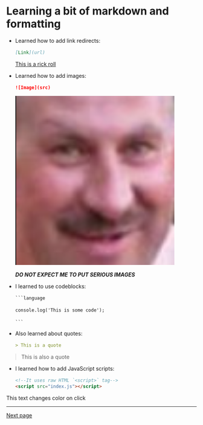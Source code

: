 # Learning a bit of markdown and formatting

- Learned how to add link redirects:

    ```markdown
    [Link](url)
    ```
    [This is a rick roll](https://www.youtube.com/watch?v=dQw4w9WgXcQ)

- Learned how to add images: 

    ```markdown
    ![Image](src)
    ```
    ![Image](Images/Dorel.png)
    
    ***DO NOT EXPECT ME TO PUT SERIOUS IMAGES***

- I learned to use codeblocks: 
    ````
    ```language

    console.log('This is some code');
    
    ```
    ````

- Also learned about quotes: 
    ```markdown
    > This is a quote
    ```
> This is also a quote



- I learned how to add JavaScript scripts:

    ```html
    <!--It uses raw HTML `<script>` tag-->
    <script src="index.js"></script>
    ``` 

<style>
.finger-pointer {
    cursor: pointer;
}
</style>

<p onclick="changeColor()" id="demo" class="finger-pointer">This text changes color on click</p>

***

[Next page](Page2.md)

[comment]: <> 'javascript script'
<script src="index.js"></script>